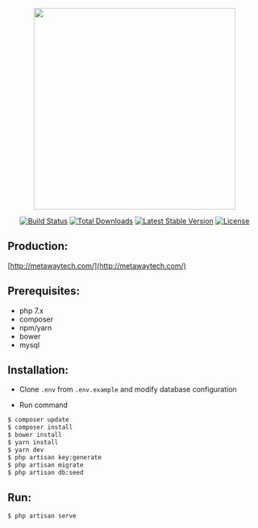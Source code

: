 <p align="center"><a href="https://laravel.com" target="_blank"><img src="https://raw.githubusercontent.com/laravel/art/master/logo-lockup/5%20SVG/2%20CMYK/1%20Full%20Color/laravel-logolockup-cmyk-red.svg" width="400"></a></p>

<p align="center">
<a href="https://travis-ci.org/laravel/framework"><img src="https://travis-ci.org/laravel/framework.svg" alt="Build Status"></a>
<a href="https://packagist.org/packages/laravel/framework"><img src="https://poser.pugx.org/laravel/framework/d/total.svg" alt="Total Downloads"></a>
<a href="https://packagist.org/packages/laravel/framework"><img src="https://poser.pugx.org/laravel/framework/v/stable.svg" alt="Latest Stable Version"></a>
<a href="https://packagist.org/packages/laravel/framework"><img src="https://poser.pugx.org/laravel/framework/license.svg" alt="License"></a>
</p>

## Production:
[http://metawaytech.com/](http://metawaytech.com/)

## Prerequisites:
- php 7.x
- composer
- npm/yarn
- bower
- mysql

## Installation:

- Clone ```.env``` from ```.env.example``` and modify database configuration

- Run command
```sh
$ composer update
$ composer install
$ bower install
$ yarn install
$ yarn dev
$ php artisan key:generate
$ php artisan migrate
$ php artisan db:seed
```

## Run:

```
$ php artisan serve
```
